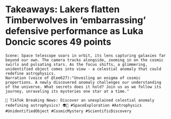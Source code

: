 # Takeaways: Lakers flatten Timberwolves in ‘embarrassing’ defensive performance as Luka Doncic scores 49 points

```sora
Scene: Space telescope soars in orbit, its lens capturing galaxies far beyond our own. The camera tracks alongside, zooming in on the cosmic swirls and pulsating stars. As the focus shifts, a glimmering, unidentified object comes into view - a celestial anomaly that could redefine astrophysics.
Narration (voice of @lee627):"Unveiling an enigma of cosmic proportions. A newly discovered anomaly challenges our understanding of the universe. What secrets does it hold? Join us as we follow its journey, unraveling its mysteries one star at a time."
```

```tiktok
🎵 TikTok Breaking News: Discover an unexplained celestial anomaly redefining astrophysics! 👽🚀 #SpaceExploration #Astrophysics #UnidentifiedObject #CosmicMystery #ScientificDiscovery
```
